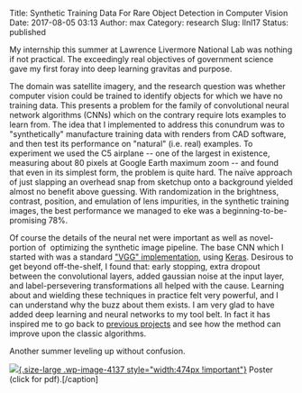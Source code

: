 Title: Synthetic Training Data For Rare Object Detection in Computer Vision
Date: 2017-08-05 03:13
Author: max
Category: research
Slug: llnl17
Status: published

My internship this summer at Lawrence Livermore National Lab was nothing if not practical. The exceedingly real objectives of government science gave my first foray into deep learning gravitas and purpose.

The domain was satellite imagery, and the research question was whether computer vision could be trained to identify objects for which we have no training data. This presents a problem for the family of convolutional neural network algorithms (CNNs) which on the contrary require lots examples to learn from. The idea that I implemented to address this conundrum was to "synthetically" manufacture training data with renders from CAD software, and then test its performance on "natural" (i.e. real) examples. To experiment we used the C5 airplane -- one of the largest in existence, measuring about 80 pixels at Google Earth maximum zoom -- and found that even in its simplest form, the problem is quite hard. The naïve approach of just slapping an overhead snap from sketchup onto a background yielded almost no benefit above guessing. With randomization in the brightness, contrast, position, and emulation of lens impurities, in the synthetic training images, the best performance we managed to eke was a beginning-to-be-promising 78%.

Of course the details of the neural net were important as well as novel-portion of  optimizing the synthetic image pipeline. The base CNN which I started with was a standard ["VGG" implementation](https://arxiv.org/pdf/1409.1556.pdf), using [Keras](https://keras.io). Desirous to get beyond off-the-shelf, I found that: early stopping, extra dropout between the convolutional layers, added gaussian noise at the input layer, and label-persevering transformations all helped with the cause. Learning about and wielding these techniques in practice felt very powerful, and I can understand why the buzz about them exists. I am very glad to have added deep learning and neural networks to my tool belt. In fact it has inspired me to go back to [previous projects](http://notconfusing.com/machine-learning-in-3rd-grade/) and see how the method can improve upon the classic algorithms.

Another summer leveling up without confusion.

[![]({static}/images/uploads/2017/08/Selection_050.png){.size-large .wp-image-4137 style="width:474px !important"}](http://notconfusing.com/Synth-Train-Poster_v3.pdf) Poster (click for pdf).\[/caption\]
